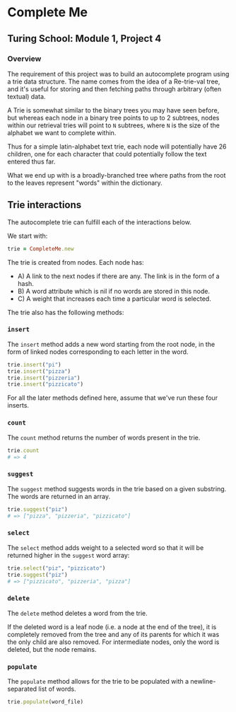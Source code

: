 # Complete Me

## Turing School: Module 1, Project 4

### Overview

The requirement of this project was to build an autocomplete program using a trie data structure. 
The name comes from the idea of a Re-trie-val
tree, and it's useful for storing and then fetching paths through
arbitrary (often textual) data.

A Trie is somewhat similar to the binary trees you may have seen before,
but whereas each node in a binary tree points to up to 2 subtrees,
nodes within our retrieval tries will point to `N` subtrees, where `N`
is the size of the alphabet we want to complete within.

Thus for a simple latin-alphabet text trie, each node will potentially
have 26 children, one for each character that could potentially follow
the text entered thus far.

What we end up with is a broadly-branched tree where paths from the
root to the leaves represent "words" within the dictionary.


## Trie interactions

The autocomplete trie can fulfill each of the interactions below.

We start with:

```ruby
trie = CompleteMe.new
```

The trie is created from nodes. Each node has:

* A) A link to the next nodes if there are any. The link is in the form of a hash.
* B) A word attribute which is nil if no words are stored in this node.
* C) A weight that increases each time a particular word is selected.

The trie also has the following methods:

### `insert`

The `insert` method adds a new word starting from the root node, in the form of linked nodes corresponding to each letter in the word.

```ruby
trie.insert("pi")
trie.insert("pizza")
trie.insert("pizzeria")
trie.insert("pizzicato")
```
For all the later methods defined here, assume that we've run these four inserts.

### `count`

The `count` method returns the number of words present in the trie.

```ruby
trie.count
# => 4
```

### `suggest`

The `suggest` method suggests words in the trie based on a given substring. The words are returned in an array.

```ruby
trie.suggest("piz")
# => ["pizza", "pizzeria", "pizzicato"]
```

### `select`

The `select` method adds weight to a selected word so that it will be returned higher in the `suggest` word array:

```ruby
trie.select("piz", "pizzicato")
trie.suggest("piz")
# => ["pizzicato", "pizzeria", "pizza"]
```

### `delete`

The `delete` method deletes a word from the trie.

If the deleted word is a leaf node (i.e. a node at the end of the tree), it is completely removed from the tree
and any of its parents for which it was the only child are also removed. For intermediate nodes, only the word is deleted, but the node remains.



### `populate`

The `populate` method allows for the trie to be populated with a newline-separated list of words. 

```ruby
trie.populate(word_file)
```
